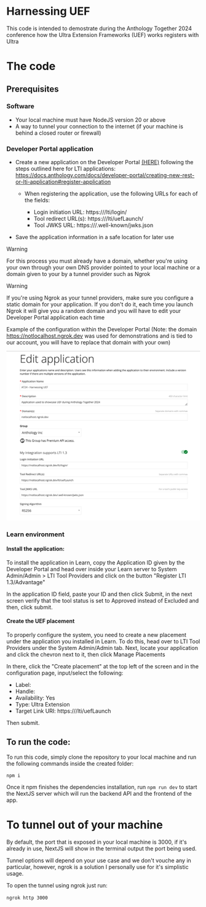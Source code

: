 # Harnessing UEF

This code is intended to demostrate during the Anthology Together 2024 conference how the Ultra Extension Frameworks (UEF) works registers with Ultra

# The code

## Prerequisites

### Software

- Your local machine must have NodeJS version 20 or above
- A way to tunnel your connection to the internet (if your machine is behind a closed router or firewall)

### Developer Portal application

- Create a new application on the Developer Portal [(HERE)](https://developer.anthology.com) following the steps outlined here for LTI applications: https://docs.anthology.com/docs/developer-portal/creating-new-rest-or-lti-application#register-application

  - When registering the application, use the following URLs for each of the fields:

    - Login initiation URL: https://<your domain>/lti/login/
    - Tool redirect URL(s): https://<your domain>/lti/uefLaunch/
    - Tool JWKS URL: https://<your domain>/.well-known/jwks.json

- Save the application information in a safe location for later use

> [!WARNING]  
> For this process you must already have a domain, whether you're using your own through your own DNS provider pointed to your local machine or a domain given to your by a tunnel provider such as Ngrok

> [!WARNING]
> If you're using Ngrok as your tunnel providers, make sure you configure a static domain for your application.
> If you don't do it, each time you launch Ngrok it will give you a random domain and you will have to edit your Developer Portal application each time

Example of the configuration within the Developer Portal (Note: the domain https://notlocalhost.ngrok.dev was used for demonstrations and is tied to our account, you will have to replace that domain with your own)

![Developer Portal configuration](https://github.com/OneComputerGuy/AT24-Harnessing-UEF-s-Power/blob/main/assets/devportal-config.png?raw=true)

### Learn environment

#### Install the application:

To install the application in Learn, copy the Application ID given by the Developer Portal and head over inside your Learn server to System Admin/Admin > LTI Tool Providers and click on the button "Register LTI 1.3/Advantage"

In the application ID field, paste your ID and then click Submit, in the next screen verify that the tool status is set to Approved instead of Excluded and then, click submit.

#### Create the UEF placement

To properly configure the system, you need to create a new placement under the application you installed in Learn. To do this, head over to LTI Tool Providers under the System Admin/Admin tab. Next, locate your application and click the chevron next to it, then click Manage Placements

In there, click the "Create placement" at the top left of the screen and in the configuration page, input/select the following:

- Label: <A name for your placement>
- Handle: <a unique handle>
- Availability: Yes
- Type: Ultra Extension
- Target Link URI: https://<your domain>/lti/uefLaunch

Then submit.

## To run the code:

To run this code, simply clone the repository to your local machine and run the following commands inside the created folder:

```shell
npm i
```

Once it npm finishes the dependencies installation, run `npm run dev` to start the NextJS server which will run the backend API and the frontend of the app.

# To tunnel out of your machine

By default, the port that is exposed in your local machine is 3000, if it's already in use, NextJS will show in the terminal output the port being used.

Tunnel options will depend on your use case and we don't vouche any in particular, however, ngrok is a solution I personally use for it's simplistic usage.

To open the tunnel using ngrok just run:

`ngrok http 3000`
